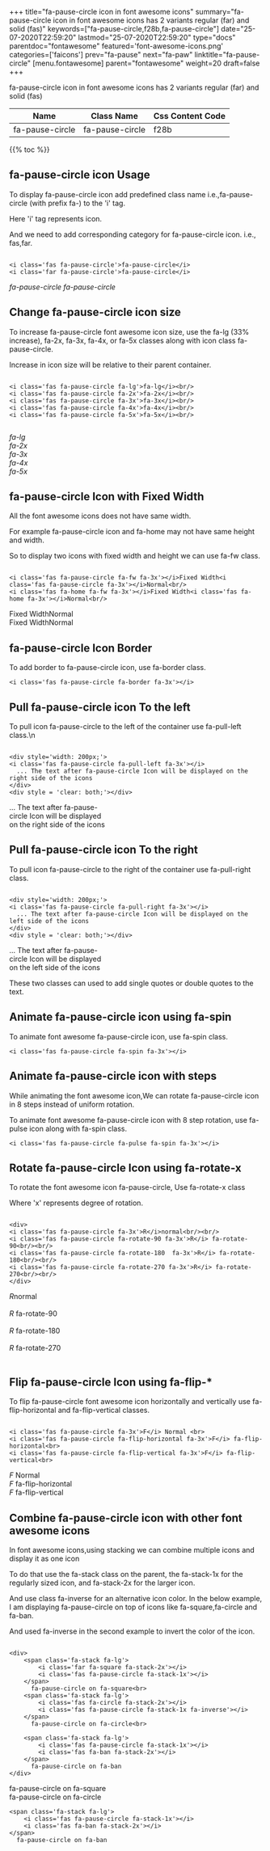 +++
title="fa-pause-circle icon in font awesome icons"
summary="fa-pause-circle icon in font awesome icons has 2 variants regular (far) and solid (fas)"
keywords=["fa-pause-circle,f28b,fa-pause-circle"]
date="25-07-2020T22:59:20"
lastmod="25-07-2020T22:59:20"
type="docs"
parentdoc="fontawesome"
featured='font-awesome-icons.png'
categories=['faicons']
prev="fa-pause"
next="fa-paw"
linktitle="fa-pause-circle"
[menu.fontawesome]
parent="fontawesome"
weight=20
draft=false
+++


fa-pause-circle icon in font awesome icons has 2 variants regular (far) and solid (fas)

<div class='table-responsive'><table class='table'><thead><tr><th>Name</th><th>Class Name</th><th>Css Content Code</th></tr></thead><tbody><tr><td>fa-pause-circle</td><td>fa-pause-circle</td><td>f28b</td></tr></tbody></table></div>


{{% toc %}}


## fa-pause-circle icon Usage

To display fa-pause-circle icon add predefined class name i.e.,fa-pause-circle (with prefix fa-) to the 'i' tag.

Here 'i' tag represents icon.

And we need to add corresponding category for fa-pause-circle icon. i.e., fas,far.


```

<i class='fas fa-pause-circle'>fa-pause-circle</i>
<i class='far fa-pause-circle'>fa-pause-circle</i>
```

<i class='fas fa-pause-circle'>fa-pause-circle</i>
<i class='far fa-pause-circle'>fa-pause-circle</i>




## Change fa-pause-circle icon size
To increase fa-pause-circle font awesome icon size, use the fa-lg (33% increase), fa-2x, fa-3x, fa-4x, or fa-5x classes along with icon class fa-pause-circle.

Increase in icon size will be relative to their parent container. 

```

<i class='fas fa-pause-circle fa-lg'>fa-lg</i><br/>
<i class='fas fa-pause-circle fa-2x'>fa-2x</i><br/>
<i class='fas fa-pause-circle fa-3x'>fa-3x</i><br/>
<i class='fas fa-pause-circle fa-4x'>fa-4x</i><br/>
<i class='fas fa-pause-circle fa-5x'>fa-5x</i><br/>
            
```

<i class='fas fa-pause-circle fa-lg'>fa-lg</i><br/>
<i class='fas fa-pause-circle fa-2x'>fa-2x</i><br/>
<i class='fas fa-pause-circle fa-3x'>fa-3x</i><br/>
<i class='fas fa-pause-circle fa-4x'>fa-4x</i><br/>
<i class='fas fa-pause-circle fa-5x'>fa-5x</i><br/>
            



## fa-pause-circle Icon with Fixed Width 

All the font awesome icons does not have same width.

For example fa-pause-circle icon and fa-home may not have same height and width.

So to display two icons with fixed width and height we can use fa-fw class.


```

<i class='fas fa-pause-circle fa-fw fa-3x'></i>Fixed Width<i class='fas fa-pause-circle fa-3x'></i>Normal<br/>
<i class='fas fa-home fa-fw fa-3x'></i>Fixed Width<i class='fas fa-home fa-3x'></i>Normal<br/>
```

<i class='fas fa-pause-circle fa-fw fa-3x'></i>Fixed Width<i class='fas fa-pause-circle fa-3x'></i>Normal<br/>
<i class='fas fa-home fa-fw fa-3x'></i>Fixed Width<i class='fas fa-home fa-3x'></i>Normal<br/>



## fa-pause-circle Icon Border 

To add border to fa-pause-circle icon, use fa-border class.


```
<i class='fas fa-pause-circle fa-border fa-3x'></i>

```
<i class='fas fa-pause-circle fa-border fa-3x'></i>





## Pull fa-pause-circle icon To the left

To pull icon fa-pause-circle to the left of the container use fa-pull-left class.\n

```

<div style='width: 200px;'>
<i class='fas fa-pause-circle fa-pull-left fa-3x'></i>
  ... The text after fa-pause-circle Icon will be displayed on the right side of the icons
</div>
<div style = 'clear: both;'></div>
```

<div style='width: 200px;'>
<i class='fas fa-pause-circle fa-pull-left fa-3x'></i>
  ... The text after fa-pause-circle Icon will be displayed on the right side of the icons
</div>
<div style = 'clear: both;'></div>




## Pull fa-pause-circle icon To the right
To pull icon fa-pause-circle to the right of the container use fa-pull-right class.

```

<div style='width: 200px;'>
<i class='fas fa-pause-circle fa-pull-right fa-3x'></i>
  ... The text after fa-pause-circle Icon will be displayed on the left side of the icons
</div>
<div style = 'clear: both;'></div>
```

<div style='width: 200px;'>
<i class='fas fa-pause-circle fa-pull-right fa-3x'></i>
  ... The text after fa-pause-circle Icon will be displayed on the left side of the icons
</div>
<div style = 'clear: both;'></div>

These two classes can used to add single quotes or double quotes to the text.


## Animate fa-pause-circle icon using fa-spin
To animate font awesome fa-pause-circle icon, use fa-spin class.

```
<i class='fas fa-pause-circle fa-spin fa-3x'></i>
```
<i class='fas fa-pause-circle fa-spin fa-3x'></i>




## Animate fa-pause-circle icon with steps
While animating the font awesome icon,We can rotate fa-pause-circle icon in 8 steps instead of uniform rotation.

To animate font awesome fa-pause-circle icon with 8 step rotation, use fa-pulse icon along with fa-spin class.


```
<i class='fas fa-pause-circle fa-pulse fa-spin fa-3x'></i>

```
<i class='fas fa-pause-circle fa-pulse fa-spin fa-3x'></i>





## Rotate fa-pause-circle Icon using fa-rotate-x
To rotate the font awesome icon fa-pause-circle, Use fa-rotate-x class

Where 'x' represents degree of rotation.


```

<div>
<i class='fas fa-pause-circle fa-3x'>R</i>normal<br/><br/>
<i class='fas fa-pause-circle fa-rotate-90 fa-3x'>R</i> fa-rotate-90<br/><br/> 
<i class='fas fa-pause-circle fa-rotate-180  fa-3x'>R</i> fa-rotate-180<br/><br/> 
<i class='fas fa-pause-circle fa-rotate-270 fa-3x'>R</i> fa-rotate-270<br/><br/>
</div>
```

<div>
<i class='fas fa-pause-circle fa-3x'>R</i>normal<br/><br/>
<i class='fas fa-pause-circle fa-rotate-90 fa-3x'>R</i> fa-rotate-90<br/><br/> 
<i class='fas fa-pause-circle fa-rotate-180  fa-3x'>R</i> fa-rotate-180<br/><br/> 
<i class='fas fa-pause-circle fa-rotate-270 fa-3x'>R</i> fa-rotate-270<br/><br/>
</div>




## Flip fa-pause-circle Icon using fa-flip-*
To flip fa-pause-circle font awesome icon horizontally and vertically use fa-flip-horizontal and fa-flip-vertical classes. 

```

<i class='fas fa-pause-circle fa-3x'>F</i> Normal <br>
<i class='fas fa-pause-circle fa-flip-horizontal fa-3x'>F</i> fa-flip-horizontal<br>
<i class='fas fa-pause-circle fa-flip-vertical fa-3x'>F</i> fa-flip-vertical<br>
```

<i class='fas fa-pause-circle fa-3x'>F</i> Normal <br>
<i class='fas fa-pause-circle fa-flip-horizontal fa-3x'>F</i> fa-flip-horizontal<br>
<i class='fas fa-pause-circle fa-flip-vertical fa-3x'>F</i> fa-flip-vertical<br>




## Combine fa-pause-circle icon with other font awesome icons
In font awesome icons,using stacking we can combine multiple icons and display it as one icon 

To do that use the fa-stack class on the parent, the fa-stack-1x for the regularly sized icon, and fa-stack-2x for the larger icon.

And use class fa-inverse for an alternative icon color. 
In the below example, I am displaying fa-pause-circle on top of icons like fa-square,fa-circle and fa-ban.

And used fa-inverse in the second example to invert the color of the icon.

```

<div>
    <span class='fa-stack fa-lg'>
        <i class='far fa-square fa-stack-2x'></i>
        <i class='fas fa-pause-circle fa-stack-1x'></i>
    </span>
      fa-pause-circle on fa-square<br>
    <span class='fa-stack fa-lg'>
        <i class='fas fa-circle fa-stack-2x'></i>
        <i class='fas fa-pause-circle fa-stack-1x fa-inverse'></i>
    </span>
      fa-pause-circle on fa-circle<br>

    <span class='fa-stack fa-lg'>
        <i class='fas fa-pause-circle fa-stack-1x'></i>
        <i class='fas fa-ban fa-stack-2x'></i>
    </span>
      fa-pause-circle on fa-ban
</div>
```

<div>
    <span class='fa-stack fa-lg'>
        <i class='far fa-square fa-stack-2x'></i>
        <i class='fas fa-pause-circle fa-stack-1x'></i>
    </span>
      fa-pause-circle on fa-square<br>
    <span class='fa-stack fa-lg'>
        <i class='fas fa-circle fa-stack-2x'></i>
        <i class='fas fa-pause-circle fa-stack-1x fa-inverse'></i>
    </span>
      fa-pause-circle on fa-circle<br>

    <span class='fa-stack fa-lg'>
        <i class='fas fa-pause-circle fa-stack-1x'></i>
        <i class='fas fa-ban fa-stack-2x'></i>
    </span>
      fa-pause-circle on fa-ban
</div>






